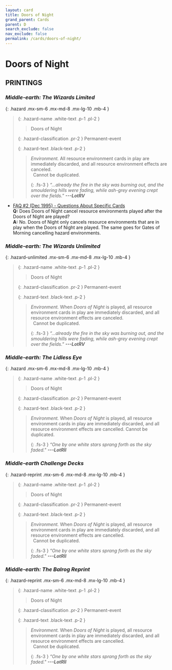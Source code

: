 ```yaml
---
layout: card
title: Doors of Night
grand_parent: Cards
parent: D
search_exclude: false
nav_exclude: false
permalink: /cards/doors-of-night/
---
```


# Doors of Night


## PRINTINGS


### _Middle-earth: The Wizards Limited_

{: .hazard .mx-sm-6 .mx-md-8 .mx-lg-10 .mb-4 }
> {: .hazard-name .white-text .p-1 .pl-2 }
> > <div class="hazard-mp"></div>
> > <div class="card-name">Doors of Night</div>
>
> {: .hazard-classification .pr-2 }
> Permanent-event
>
> {: .hazard-text .black-text .p-2 }
> > _Environment._ All resource environment cards in play are immediately discarded, and all resource environment effects are canceled. <br>&ensp;Cannot be duplicated. 
> > 
> > {: .fs-3 } 
> > _“...already the fire in the sky was burning out, and the smouldering hills were fading, while ash-grey evening crept over the fields."_ ***---&#65279;LotRV*** 
>

 - [FAQ #2 (Dec 1995) - Questions About Specific Cards](/original/rulings/faq-2/#questions-about-specific-cards)<br>**Q:** Does Doors of Night cancel resource environments played after the Doors of Night are played?<br>**A:** No. Doors of Night only cancels resource environments that are in play when the Doors of Night are played. The same goes for Gates of Morning cancelling hazard environments.

### _Middle-earth: The Wizards Unlimited_

{: .hazard-unlimited .mx-sm-6 .mx-md-8 .mx-lg-10 .mb-4 }
> {: .hazard-name .white-text .p-1 .pl-2 }
> > <div class="hazard-mp"></div>
> > <div class="card-name">Doors of Night</div>
>
> {: .hazard-classification .pr-2 }
> Permanent-event
>
> {: .hazard-text .black-text .p-2 }
> > _Environment._ When _Doors of Night_ is played, all resource environment cards in play are immediately discarded, and all resource environment effects are canceled. <br>&ensp;Cannot be duplicated. 
> > 
> > {: .fs-3 } 
> > _“...already the fire in the sky was burning out, and the smouldering hills were fading, while ash-grey evening crept over the fields."_ ***---&#65279;LotRV*** 
>

### _Middle-earth: The Lidless Eye_

{: .hazard .mx-sm-6 .mx-md-8 .mx-lg-10 .mb-4 }
> {: .hazard-name .white-text .p-1 .pl-2 }
> > <div class="hazard-mp"></div>
> > <div class="card-name">Doors of Night</div>
>
> {: .hazard-classification .pr-2 }
> Permanent-event
>
> {: .hazard-text .black-text .p-2 }
> > _Environment._ When _Doors of Night_ is played, all resource environment cards in play are immediately discarded, and all resource environment effects are cancelled. Cannot be duplicated. 
> > 
> > {: .fs-3 } 
> > _“One by one white stars sprang forth as the sky faded."_ ***---&#65279;LotRII*** 
>

### _Middle-earth Challenge Decks_

{: .hazard-reprint .mx-sm-6 .mx-md-8 .mx-lg-10 .mb-4 }
> {: .hazard-name .white-text .p-1 .pl-2 }
> > <div class="hazard-mp"></div>
> > <div class="card-name">Doors of Night</div>
>
> {: .hazard-classification .pr-2 }
> Permanent-event
>
> {: .hazard-text .black-text .p-2 }
> > _Environment._ When _Doors of Night_ is played, all resource environment cards in play are immediately discarded, and all resource environment effects are cancelled. <br>&ensp;Cannot be duplicated. 
> > 
> > {: .fs-3 } 
> > _“One by one white stars sprang forth as the sky faded."_ ***---&#65279;LotRII*** 
>

### _Middle-earth: The Balrog Reprint_

{: .hazard-reprint .mx-sm-6 .mx-md-8 .mx-lg-10 .mb-4 }
> {: .hazard-name .white-text .p-1 .pl-2 }
> > <div class="hazard-mp"></div>
> > <div class="card-name">Doors of Night</div>
>
> {: .hazard-classification .pr-2 }
> Permanent-event
>
> {: .hazard-text .black-text .p-2 }
> > _Environment._ When _Doors of Night_ is played, all resource environment cards in play are immediately discarded, and all resource environment effects are cancelled. <br>&ensp;Cannot be duplicated. 
> > 
> > {: .fs-3 } 
> > _“One by one white stars sprang forth as the sky faded."_ ***---&#65279;LotRII*** 
>
